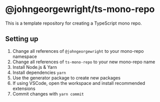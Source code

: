 # @johngeorgewright/ts-mono-repo

This is a template repository for creating a TypeScript mono repo.

## Setting up

1. Change all references of `@johngeorgewright` to your mono-repo namespace
1. Change all references of `ts-mono-repo` to your new mono-repo name
1. Install Node.js & Yarn
1. Install dependencies `yarn`
1. Use the generator package to create new packages
1. If using VSCode, open the workspace and install recommended extensions
1. Commit changes with `yarn commit`
